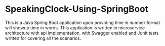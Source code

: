# SpeakingClock-Using-SpringBoot
This is a Java Spring Boot application upon providing time in number format will showup time in words. This application is written in microservice architecture with api implementation, with Swagger enabled and Junit tests written for covering all the scenarios.
